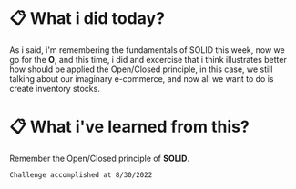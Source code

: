 # 📋 What i did today?
As i said, i'm remembering the fundamentals of SOLID this week, now we go for the **O**, and this time, i did and excercise that i think illustrates better
how should be applied the Open/Closed principle, in this case, we still talking about our imaginary e-commerce, and now all we want to do is create inventory stocks.

# 📋 What i've learned from this?
Remember the Open/Closed principle of **SOLID**.

`Challenge accomplished at 8/30/2022`

